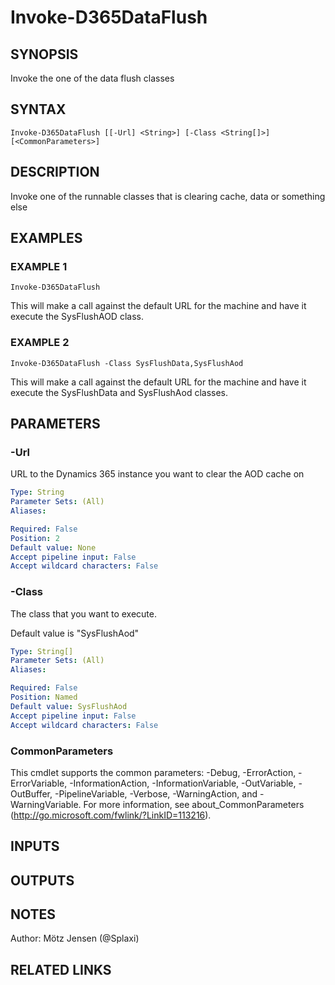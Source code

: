 ﻿---
external help file: d365fo.tools-help.xml
Module Name: d365fo.tools
online version:
schema: 2.0.0
---

# Invoke-D365DataFlush

## SYNOPSIS
Invoke the one of the data flush classes

## SYNTAX

```
Invoke-D365DataFlush [[-Url] <String>] [-Class <String[]>] [<CommonParameters>]
```

## DESCRIPTION
Invoke one of the runnable classes that is clearing cache, data or something else

## EXAMPLES

### EXAMPLE 1
```
Invoke-D365DataFlush
```

This will make a call against the default URL for the machine and
have it execute the SysFlushAOD class.

### EXAMPLE 2
```
Invoke-D365DataFlush -Class SysFlushData,SysFlushAod
```

This will make a call against the default URL for the machine and
have it execute the SysFlushData and SysFlushAod classes.

## PARAMETERS

### -Url
URL to the Dynamics 365 instance you want to clear the AOD cache on

```yaml
Type: String
Parameter Sets: (All)
Aliases:

Required: False
Position: 2
Default value: None
Accept pipeline input: False
Accept wildcard characters: False
```

### -Class
The class that you want to execute.

Default value is "SysFlushAod"

```yaml
Type: String[]
Parameter Sets: (All)
Aliases:

Required: False
Position: Named
Default value: SysFlushAod
Accept pipeline input: False
Accept wildcard characters: False
```

### CommonParameters
This cmdlet supports the common parameters: -Debug, -ErrorAction, -ErrorVariable, -InformationAction, -InformationVariable, -OutVariable, -OutBuffer, -PipelineVariable, -Verbose, -WarningAction, and -WarningVariable.
For more information, see about_CommonParameters (http://go.microsoft.com/fwlink/?LinkID=113216).

## INPUTS

## OUTPUTS

## NOTES
Author: Mötz Jensen (@Splaxi)

## RELATED LINKS
